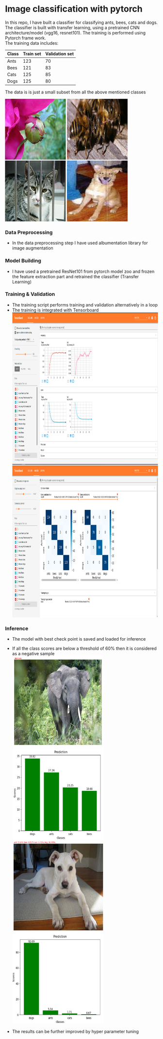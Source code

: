 # Image classification with pytorch
In this repo, I have built a classifier for classifying ants, bees, cats and dogs. The classifier is built with transfer learning, using a pretrained CNN architecture/model (vgg16, resnet101). The training is performed using Pytorch frame work.   
The training data includes:   

| Class       | Train set | Validation set |
| ----------- | ----------| -------------- |
| Ants        | 123       | 70             |
| Bees        | 121       | 83             |
| Cats        | 125       | 85             |
| Dogs        | 125       | 80             |
      
The data is is just a small subset from all the above mentioned classes


<img src="assets/ant.jpg" alt="Ant" width="200" height="200"/> <img src="assets/bee.jpg" alt="Bee" width="200" height="200"/>
<img src="assets/cat.17.jpg" alt="Cat" width="200" height="200"/> <img src="assets/dog.12.jpg" alt="Dog" width="200" height="200"/>   

### Data Preprocessing   
* In the data preprocessing step I have used albumentation library for image augmentation  
### Model Building  
* I have used a pretrained ResNet101 from pytorch model zoo and frozen the feature extraction part and retrained the classifier (Transfer Learning)
### Training & Validation   
* The training script performs training and validation alternatively in a loop   
* The training is integrated with Tensorboard   
<img src="assets/TB_scalars.png" alt="tb" width="500" height="500"/>    <img src="assets/TB_images.png" alt="tb" width="500" height="500"/>   

### Inference    
* The model with best check point is saved and loaded for inference      
* If all the class scores are below a threshold of 60% then it is considered as a negative sample   
<img src="assets/unknown.png" alt="unknown" width="300" height="300"/> <img src="assets/unknown_result.png" alt="tb" width="300" height="300"/>     
<img src="assets/dog.png" alt="tb" width="300" height="300"/> <img src="assets/dog_result.png" alt="tb" width="300" height="300"/>     

* The results can be further improved by hyper parameter tuning   

